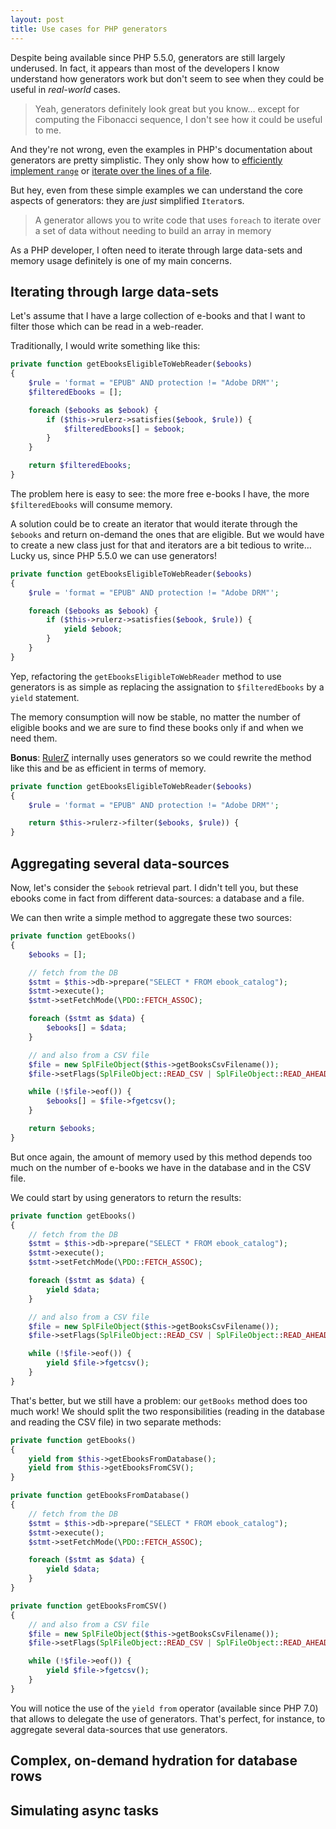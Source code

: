 ```yaml
---
layout: post
title: Use cases for PHP generators
---
```


Despite being available since PHP 5.5.0, generators are still largely underused.
In fact, it appears than most of the developers I know understand how generators
work but don't seem to see when they could be useful in *real-world* cases.

> Yeah, generators definitely look great but you know… except for computing the
> Fibonacci sequence, I don't see how it could be useful to me.

And they're not wrong, even the examples in PHP's documentation about generators
are pretty simplistic. They only show how to [efficiently implement `range`](http://php.net/manual/en/language.generators.overview.php)
or [iterate over the lines of a file](http://php.net/manual/en/language.generators.comparison.php).

But hey, even from these simple examples we can understand the core aspects of
generators: they are *just* simplified `Iterator`s.

> A generator allows you to write code that uses `foreach` to iterate over a set
> of data without needing to build an array in memory

As a PHP developer, I often need to iterate through large data-sets and memory
usage definitely is one of my main concerns.

## Iterating through large data-sets

Let's assume that I have a large collection of e-books and that I want to
filter those which can be read in a web-reader.

Traditionally, I would write something like this:

```php
private function getEbooksEligibleToWebReader($ebooks)
{
    $rule = 'format = "EPUB" AND protection != "Adobe DRM"';
    $filteredEbooks = [];

    foreach ($ebooks as $ebook) {
        if ($this->rulerz->satisfies($ebook, $rule)) {
            $filteredEbooks[] = $ebook;
        }
    }

    return $filteredEbooks;
}
```

The problem here is easy to see: the more free e-books I have, the more
`$filteredEbooks` will consume memory.

A solution could be to create an iterator that would iterate through the
`$ebooks` and return on-demand the ones that are eligible. But we would have to
create a new class just for that and iterators are a bit tedious to write… Lucky
us, since PHP 5.5.0 we can use generators!

```php
private function getEbooksEligibleToWebReader($ebooks)
{
    $rule = 'format = "EPUB" AND protection != "Adobe DRM"';

    foreach ($ebooks as $ebook) {
        if ($this->rulerz->satisfies($ebook, $rule)) {
            yield $ebook;
        }
    }
}
```

Yep, refactoring the `getEbooksEligibleToWebReader` method to use generators is
as simple as replacing the assignation to `$filteredEbooks` by a `yield`
statement.

The memory consumption will now be stable, no matter the number of eligible
books and we are sure to find these books only if and when we need them.

**Bonus**: [RulerZ](https://github.com/K-Phoen/rulerz) internally uses generators
so we could rewrite the method like this and be as efficient in terms of memory.

```php
private function getEbooksEligibleToWebReader($ebooks)
{
    $rule = 'format = "EPUB" AND protection != "Adobe DRM"';

    return $this->rulerz->filter($ebooks, $rule)) {
}
```

## Aggregating several data-sources

Now, let's consider the `$ebook` retrieval part. I didn't tell you, but these
ebooks come in fact from different data-sources: a database and a file.

We can then write a simple method to aggregate these two sources:

```php
private function getEbooks()
{
    $ebooks = [];

    // fetch from the DB
    $stmt = $this->db->prepare("SELECT * FROM ebook_catalog");
    $stmt->execute();
    $stmt->setFetchMode(\PDO::FETCH_ASSOC);

    foreach ($stmt as $data) {
        $ebooks[] = $data;
    }

    // and also from a CSV file
    $file = new SplFileObject($this->getBooksCsvFilename());
    $file->setFlags(SplFileObject::READ_CSV | SplFileObject::READ_AHEAD | SplFileObject::SKIP_EMPTY | SplFileObject::DROP_NEW_LINE);

    while (!$file->eof()) {
        $ebooks[] = $file->fgetcsv();
    }

    return $ebooks;
}
```

But once again, the amount of memory used by this method depends too much on the
number of e-books we have in the database and in the CSV file.

We could start by using generators to return the results:

```php
private function getEbooks()
{
    // fetch from the DB
    $stmt = $this->db->prepare("SELECT * FROM ebook_catalog");
    $stmt->execute();
    $stmt->setFetchMode(\PDO::FETCH_ASSOC);

    foreach ($stmt as $data) {
        yield $data;
    }

    // and also from a CSV file
    $file = new SplFileObject($this->getBooksCsvFilename());
    $file->setFlags(SplFileObject::READ_CSV | SplFileObject::READ_AHEAD | SplFileObject::SKIP_EMPTY | SplFileObject::DROP_NEW_LINE);

    while (!$file->eof()) {
        yield $file->fgetcsv();
    }
}
```

That's better, but we still have a problem: our `getBooks` method does too much
work! We should split the two responsibilities (reading in the database and
reading the CSV file) in two separate methods:

```php
private function getEbooks()
{
    yield from $this->getEbooksFromDatabase();
    yield from $this->getEbooksFromCSV();
}

private function getEbooksFromDatabase()
{
    // fetch from the DB
    $stmt = $this->db->prepare("SELECT * FROM ebook_catalog");
    $stmt->execute();
    $stmt->setFetchMode(\PDO::FETCH_ASSOC);

    foreach ($stmt as $data) {
        yield $data;
    }
}

private function getEbooksFromCSV()
{
    // and also from a CSV file
    $file = new SplFileObject($this->getBooksCsvFilename());
    $file->setFlags(SplFileObject::READ_CSV | SplFileObject::READ_AHEAD | SplFileObject::SKIP_EMPTY | SplFileObject::DROP_NEW_LINE);

    while (!$file->eof()) {
        yield $file->fgetcsv();
    }
}
```

You will notice the use of the `yield from` operator (available since PHP 7.0)
that allows to delegate the use of generators. That's perfect, for instance, to
aggregate several data-sources that use generators.

## Complex, on-demand hydration for database rows

## Simulating async tasks
